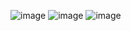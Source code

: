 ![image](https://github.com/zakaria0101echifaouy/Linux-Shell-HackerRank/assets/108145379/3de4a010-e4aa-45ea-9b0b-9b3798cbf320)
![image](https://github.com/zakaria0101echifaouy/Linux-Shell-HackerRank/assets/108145379/728c860c-7a90-4c37-b9cb-1e4c12cc22e7)
![image](https://github.com/zakaria0101echifaouy/Linux-Shell-HackerRank/assets/108145379/2e94880f-5dc5-440d-8310-47f804a35524)
